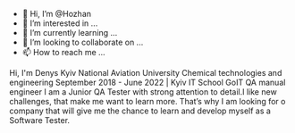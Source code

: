 - 👋 Hi, I’m @Hozhan
- 👀 I’m interested in ...
- 🌱 I’m currently learning ...
- 💞️ I’m looking to collaborate on ...
- 📫 How to reach me ...

<!---
Hozhan/Hozhan is a ✨ special ✨ repository because its `README.md` (this file) appears on your GitHub profile.
You can click the Preview link to take a look at your changes.
--->
Hi, I'm Denys
Kyiv National Aviation University Chemical technologies and engineering September 2018  - June 2022 | Kyiv
IT School GoIT QA manual engineer
I am a Junior QA Tester with strong attention to detail.I like new challenges, that make me want to learn more. 
That’s why I am looking for o company that will give me the chance to learn and develop myself as a Software Tester.
